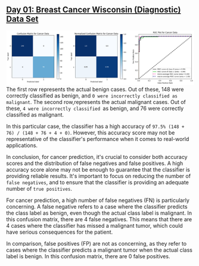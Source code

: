## [Day 01: Breast Cancer Wisconsin (Diagnostic) Data Set](/00_Breast_Cancer_Prediction/LogisticRegression.ipynbLogisticRegression.ipynb)

![alt](report/output.png)
The first row represents the actual benign cases. Out of these, 148 were correctly classified as benign, and `0 were incorrectly classified as malignant`. The second row,represents the actual malignant cases. Out of these, `4 were incorrectly classified `as benign, and 76 were correctly classified as malignant.

In this particular case, the classifier has a high accuracy of `97.5% (148 + 76) / (148 + 76 + 4 + 0)`. However, this accuracy score may not be representative of the classifier's performance when it comes to real-world applications.

In conclusion, for cancer prediction, it's crucial to consider both accuracy scores and the distribution of false negatives and false positives. A high accuracy score alone may not be enough to guarantee that the classifier is providing reliable results. It's important to focus on reducing the number of `false negatives`, and to ensure that the classifier is providing an adequate number of `true positives`.

For cancer prediction, a high number of false negatives (FN) is particularly concerning. A false negative refers to a case where the classifier predicts the class label as benign, even though the actual class label is malignant. In this confusion matrix, there are 4 false negatives. This means that there are 4 cases where the classifier has missed a malignant tumor, which could have serious consequences for the patient.

In comparison, false positives (FP) are not as concerning, as they refer to cases where the classifier predicts a malignant tumor when the actual class label is benign. In this confusion matrix, there are 0 false positives.